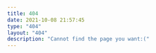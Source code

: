 ```yaml
---
title: 404
date: 2021-10-08 21:57:45
type: "404"
layout: "404"
description: "Cannot find the page you want:("
---
```


